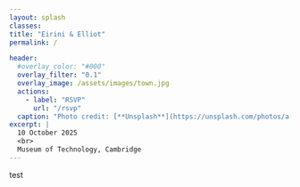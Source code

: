 ```yaml
---
layout: splash
classes:
title: "Eirini & Elliot"
permalink: /

header:
  #overlay_color: "#000"
  overlay_filter: "0.1"
  overlay_image: /assets/images/town.jpg
  actions:
    - label: "RSVP"
      url: "/rsvp"
  caption: "Photo credit: [**Unsplash**](https://unsplash.com/photos/a-city-street-filled-with-lots-of-tall-buildings-XIxZ9jzVnW8)"
excerpt: |
  10 October 2025
  <br>
  Museum of Technology, Cambridge
---
```


test